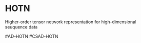 # HOTN
 Higher-order tensor network representation for high-dimensional seuquence data

#AD-HOTN
#CSAD-HOTN